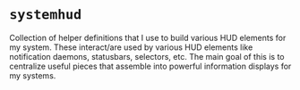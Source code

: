 # `systemhud`

Collection of helper definitions that I use to build various HUD elements
for my system.  These interact/are used by various HUD elements like
notification daemons, statusbars, selectors, etc.  The main goal of this
is to centralize useful pieces that assemble into powerful information
displays for my systems.
